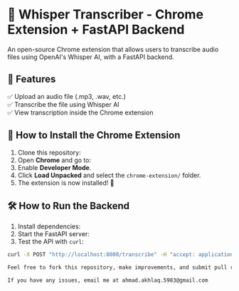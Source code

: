 # 📝 Whisper Transcriber - Chrome Extension + FastAPI Backend

An open-source Chrome extension that allows users to transcribe audio files using OpenAI's Whisper AI, with a FastAPI backend.

## 🚀 Features
✅ Upload an audio file (.mp3, .wav, etc.)  
✅ Transcribe the file using Whisper AI  
✅ View transcription inside the Chrome extension  

## 📌 How to Install the Chrome Extension
1. Clone this repository:
2. Open **Chrome** and go to:
3. Enable **Developer Mode**.
4. Click **Load Unpacked** and select the `chrome-extension/` folder.
5. The extension is now installed! 🎉

## 🛠️ How to Run the Backend
1. Install dependencies:
2. Start the FastAPI server:
3. Test the API with `curl`:
```bash
curl -X POST "http://localhost:8000/transcribe" -H "accept: application/json" -H "Content-Type: multipart/form-data" -F "file=@your-audio-file.mp3"

Feel free to fork this repository, make improvements, and submit pull requests.

If you have any issues, email me at ahmad.akhlaq.5983@gmail.com
